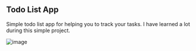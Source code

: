 ## Todo List App

Simple todo list app for helping you to track your tasks. I have learned a lot during this simple project.

![image](https://user-images.githubusercontent.com/92729800/213428667-b8039a4e-f998-495b-bd96-f7728b3b93bf.png)
